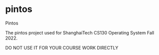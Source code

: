 # pintos
Pintos

The pintos project used for ShanghaiTech CS130 Operating System Fall 2022.

DO NOT USE IT FOR YOUR COURSE WORK DIRECTLY
